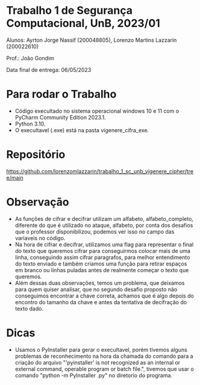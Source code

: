 # Trabalho 1 de Segurança Computacional, UnB, 2023/01

Alunos: Ayrton Jorge Nassif (200048805), Lorenzo Martins Lazzarin (200022610)

Prof.: João Gondim

Data final de entrega: 06/05/2023


# Para rodar o Trabalho

* Código execultado no sistema operacional windows 10 e 11 com o PyCharm Community Edition 2023.1.
* Python 3.10.
* O execultavel (.exe) está na pasta vigenere_cifra_exe.

# Repositório

https://github.com/lorenzomlazzarin/trabalho_1_sc_unb_vigenere_cipher/tree/main

# Observação

* As funções de cifrar e decifrar utilizam um alfabeto, alfabeto_completo, diferente do que é utilizado no ataque, alfabeto, por conta dos desafios que o professor disponibilizou, podemos ver isso no campo das variaveis no código.
* Na hora de cifrar e decifrar, utilizamos uma flag para representar o final do texto que queremos cifrar para conseguirmos colocar mais de uma linha, conseguindo assim cifrar paragrafos, para melhor entendimento do texto enviado e também criamos uma função para retirar espaços em branco ou linhas puladas antes de realmente começar o texto que queremos.
* Além dessas duas observações, temos um problema, que deixamos para quem quiser analisar, que no segundo desafio proposto não conseguimos encontrar a chave correta, achamos que é algo depois do encontro do tamanho da chave e antes da tentativa de decifração do texto dado.

# Dicas

* Usamos o PyInstaller para gerar o execultavel, porém tivemos alguns problemas de reconhecimento na hora da chamada do comando para a criação do arquivo "'pyinstaller' is not recognized as an internal or external command, operable program or batch file.", tivemos que usar o comando "python -m PyInstaller <nome do exe>.py" no diretorio do programa.